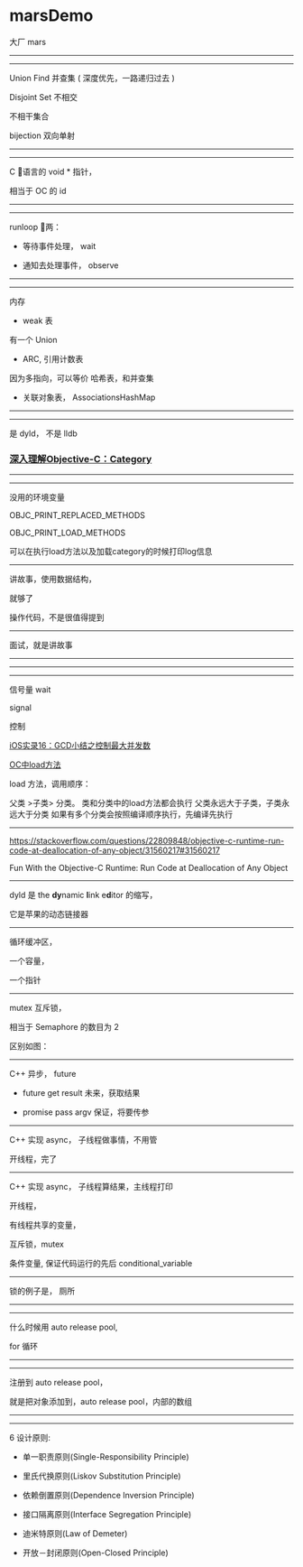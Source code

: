 # marsDemo
大厂 mars


<hr>


<hr>


Union Find 并查集 ( 深度优先，一路递归过去 )


Disjoint Set
不相交

不相干集合




bijection
双向单射


<hr>


<hr>


C 语言的 void * 指针，

相当于 OC 的 id

<hr>


<hr>


runloop 两：


* 等待事件处理， wait


* 通知去处理事件， observe

<hr>


<hr>

内存

* weak 表


有一个 Union


* ARC, 引用计数表



因为多指向，可以等价
哈希表，和并查集


* 关联对象表， AssociationsHashMap

<hr>


<hr>



是 dyld， 不是 lldb



### [深入理解Objective-C：Category](https://tech.meituan.com/2015/03/03/diveintocategory.html)


<hr>







<hr>



没用的环境变量


OBJC_PRINT_REPLACED_METHODS


OBJC_PRINT_LOAD_METHODS



可以在执行load方法以及加载category的时候打印log信息


<hr>


讲故事，使用数据结构，


就够了


操作代码，不是很值得提到


<hr>


面试，就是讲故事





<hr>




<hr>




<hr>


信号量 wait


signal


控制

[iOS实录16：GCD小结之控制最大并发数](https://www.jianshu.com/p/5d51a367ed62)




[OC中load方法](https://www.jianshu.com/p/a48a6aa87d39)


load 方法，调用顺序：

父类 >子类> 分类。
类和分类中的load方法都会执行
父类永远大于子类，子类永远大于分类
如果有多个分类会按照编译顺序执行，先编译先执行



<hr>

https://stackoverflow.com/questions/22809848/objective-c-runtime-run-code-at-deallocation-of-any-object/31560217#31560217



 Fun With the Objective-C Runtime: Run Code at Deallocation of Any Object




 
<hr>



dyld 是 the **dy**namic **l**ink e**d**itor 的缩写，


它是苹果的动态链接器



<hr>



循环缓冲区，


一个容量，


一个指针



<hr>



mutex 互斥锁，

相当于 Semaphore 的数目为 2


区别如图：


<hr>



C++ 异步， future


* future get result
未来，获取结果

* promise pass argv
保证，将要传参


<hr>

C++ 实现 async， 子线程做事情，不用管

开线程，完了


<hr>


C++ 实现 async， 子线程算结果，主线程打印

开线程，

有线程共享的变量，


互斥锁，mutex

条件变量, 保证代码运行的先后
conditional_variable


<hr>



锁的例子是，
厕所



<hr>


<hr>



什么时候用 auto release pool,


for 循环



<hr>


<hr>


注册到 auto release pool，


就是把对象添加到，auto release pool，内部的数组



<hr>



<hr>

6 设计原则:

* 单一职责原则(Single-Responsibility Principle)　　



* 里氏代换原则(Liskov Substitution Principle)


* 依赖倒置原则(Dependence Inversion Principle)


* 接口隔离原则(Interface Segregation Principle)


* 迪米特原则(Law of Demeter)



* 开放－封闭原则(Open-Closed Principle)